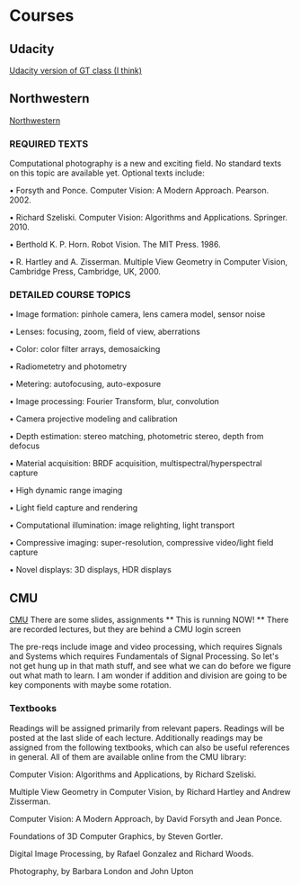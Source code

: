 # Courses

## Udacity
[Udacity version of GT class (I think)](https://www.udacity.com/course/computational-photography--ud955)

## Northwestern
[Northwestern](https://www.mccormick.northwestern.edu/computer-science/academics/courses/descriptions/331.html)

### REQUIRED TEXTS 
Computational photography is a new and exciting field. No standard texts on this topic are available yet. Optional texts include:

• Forsyth and Ponce. Computer Vision: A Modern Approach. Pearson. 2002.

• Richard Szeliski. Computer Vision: Algorithms and Applications. Springer. 2010.

• Berthold K. P. Horn. Robot Vision. The MIT Press. 1986.

• R. Hartley and A. Zisserman. Multiple View Geometry in Computer Vision, Cambridge Press, Cambridge, UK, 2000.

### DETAILED COURSE TOPICS

• Image formation: pinhole camera, lens camera model, sensor noise

• Lenses: focusing, zoom, field of view, aberrations

• Color: color filter arrays, demosaicking

• Radiometetry and photometry

• Metering: autofocusing, auto-exposure

• Image processing: Fourier Transform, blur, convolution

• Camera projective modeling and calibration

• Depth estimation: stereo matching, photometric stereo, depth from defocus

• Material acquisition: BRDF acquisition, multispectral/hyperspectral capture

• High dynamic range imaging

• Light field capture and rendering

• Computational illumination: image relighting, light transport

• Compressive imaging: super-resolution, compressive video/light field capture

• Novel displays: 3D displays, HDR displays

## CMU
[CMU](http://graphics.cs.cmu.edu/courses/15-463/)
There are some slides, assignments ** This is running NOW! **
There are recorded lectures, but they are behind a CMU login screen

The pre-reqs include image and video processing, which requires Signals and Systems which requires Fundamentals of Signal Processing. 
So let's not get hung up in that math stuff, and see what we can do before we figure out what math to learn.
I am wonder if addition and division are going to be key components with maybe some rotation.

### Textbooks
Readings will be assigned primarily from relevant papers. Readings will be posted at the last slide of each lecture.
Additionally readings may be assigned from the following textbooks, which can also be useful references in general. 
All of them are available online from the CMU library:

Computer Vision: Algorithms and Applications, by Richard Szeliski.

Multiple View Geometry in Computer Vision, by Richard Hartley and Andrew Zisserman.

Computer Vision: A Modern Approach, by David Forsyth and Jean Ponce.

Foundations of 3D Computer Graphics, by Steven Gortler.

Digital Image Processing, by Rafael Gonzalez and Richard Woods.

Photography, by Barbara London and John Upton
